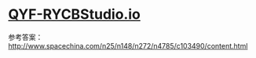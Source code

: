 # [QYF-RYCBStudio.io][Link]

参考答案：http://www.spacechina.com/n25/n148/n272/n4785/c103490/content.html

[Link]:https://qyf-rycbstudio.github.io

